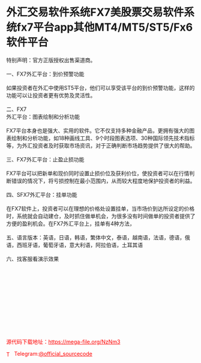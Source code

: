 # 外汇交易软件系统FX7美股票交易软件系统fx7平台app其他MT4/MT5/ST5/Fx6软件平台

特别声明：官方正版授权出售渠道商。<br><br>一、FX7外汇平台：到价预警功能<br><br>如果投资者在外汇中使用ST5平台，他们可以享受该平台的到价预警功能，这样的功能可以让投资者更有优势及灵活性。<br><br>二、FX7<br>外汇平台：图表绘制和分析功能<br><br>FX7平台本身也是强大、实用的软件。它不仅支持多种金融产品，更拥有强大的图表绘制和分析功能，如18种画线工具、9个时段图表选项、30种国际领先技术指标等，为外汇投资者及时获取市场资讯，对于正确判断市场趋势提供了很大的帮助。<br><br>三、FX7外汇平台：止盈止损功能<br><br>FX7平台可以把新单和现价同时设置止损价位及获利价位，使投资者可以在行情判断错误的情况下，将亏损控制在最小范围内，从而较大程度地保护投资者的利益。<br><br>四、SFX7外汇平台：挂单功能<br><br>在FX7软件上，投资者可以在理想的价格处设置挂单，当市场价到达所设定的价格时，系统就会自动建仓，及时抓住做单机会，为很多没有时间做单的投资者提供了方便的盈利机会。在FX7外汇平台上，挂单有4种方法，<br><br>五、语言版本：英语，日语，韩语，繁体中文，泰语，越南语，法语，德语，俄语，西班牙语，葡萄牙语，意大利语，阿拉伯语，土耳其语<br><br>六、找客服看演示效果<br><br><br><br><br><br><br><br><br><br><br><br>


<p style="color: red;">源代码下载地址：<a href="https://mega-file.org/NzNm3" style="color: red;">https://mega-file.org/NzNm3</a></p><p style="color: red;"><img src="https://cdn-icons-png.flaticon.com/512/2111/2111646.png" alt="Telegram Icon" style="width: 16px; vertical-align: middle; margin-right: 5px;">Telegram:<a href="https://t.me/official_sourcecode" style="color: red;">@official_sourcecode</a></p>